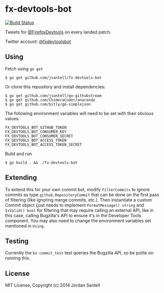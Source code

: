 fx-devtools-bot
===============

[![Build Status](http://img.shields.io/travis/jsantell/fx-devtools-bot.svg?style=flat)](https://travis-ci.org/jsantell/fx-devtools-bot)

Tweets for [@FirefoxDevtools](https://twitter.com/firefoxdevtools) on every landed patch.

Twitter account: [@fxdevtoolsbot](https://twitter.com/fxdevtoolsbot)

## Using

Fetch using `go get`

```
$ go get github.com/jsantell/fx-devtools-bot
```

Or clone this repository and install dependencies:

```
$ go get github.com/jsantell/go-githubstream
$ go get github.com/ChimeraCoder/anaconda
$ go get github.com/bitly/go-simplejson
```

The following environment variables will need to be set with their obvious values:

```
FX_DEVTOOLS_BOT_GITHUB_TOKEN
FX_DEVTOOLS_BOT_CONSUMER_KEY
FX_DEVTOOLS_BOT_CONSUMER_SECRET
FX_DEVTOOLS_BOT_ACCESS_TOKEN
FX_DEVTOOLS_BOT_ACCESS_TOKEN_SECRET
```

Build and run

```
$ go build . && ./fx-devtools-bot

```

## Extending

To extend this for your own commit bot, modify `FilterCommits` to ignore commits as type `github.RepositoryCommit` that can be done on the first pass of filtering (like ignoring merge commits, etc.). Then instantiate a custom Commit object (just needs to implement `FormatMessage() string` and `IsValid() bool` for filtering that may require calling an external API, like in this case, calling Bugzilla's API to ensure it's in the Developer Tools component. You may also need to change the environment variables set mentioned in `Using`.

## Testing

Currently the `bz-commit_test` test queries the Bugzilla API, so be polite on running this.

## License

MIT License, Copyright (c) 2014 Jordan Santell
